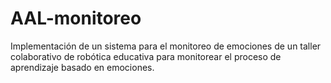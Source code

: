 # AAL-monitoreo

Implementación de un sistema para el monitoreo de emociones de un taller colaborativo de robótica educativa para monitorear el proceso de aprendizaje basado en emociones.